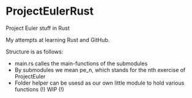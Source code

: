 # ProjectEulerRust
Project Euler stuff in Rust

My attempts at learning Rust and GitHub.

Structure is as follows:
- main.rs calles the main-functions of the submodules
- By submodules we mean pe_n, which stands for the nth exercise of ProjectEuler
- Folder helper can be usesd as our own little module to hold various functions (!) WIP (!)
